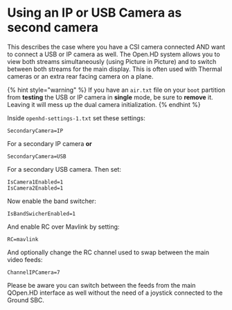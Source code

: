 # Using an IP or USB Camera as second camera

This describes the case where you have a CSI camera connected AND want to connect a USB or IP camera as well. The Open.HD system allows you to view both streams simultaneously \(using Picture in Picture\) and to switch between both streams for the main display. This is often used with Thermal cameras or an extra rear facing camera on a plane.

{% hint style="warning" %}
If you have an `air.txt` file on your `boot` partition from **testing** the USB or IP camera in **single** mode, be sure to **remove** it. Leaving it will mess up the dual camera initialization.
{% endhint %}

Inside `openhd-settings-1.txt` set these settings:

```text
SecondaryCamera=IP
```

For a secondary IP camera **or** 

```text
SecondaryCamera=USB 
```

For a secondary USB camera. Then set:

```text
IsCamera1Enabled=1
IsCamera2Enabled=1
```

Now enable the band switcher:

```text
IsBandSwicherEnabled=1
```

And enable RC over Mavlink by setting:

```text
RC=mavlink
```

And optionally change the RC channel used to swap between the main video feeds:

```text
ChannelIPCamera=7
```

Please be aware you can switch between the feeds from the main QOpen.HD interface as well without the need of a joystick connected to the Ground SBC.



